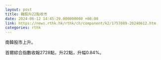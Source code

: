 ```yaml
---
layout: post
title: 韓股升22點收市
date: 2024-06-12 14:45:29.000000000 +08:00
link: https://news.rthk.hk/rthk/ch/component/k2/1757089-20240612.htm
categories: rthk
---
```


南韓股市上升。

首爾綜合指數收報2728點，升22點，升幅0.84%。
